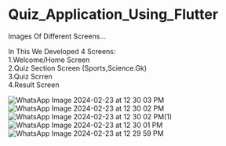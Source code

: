 # Quiz_Application_Using_Flutter

Images Of Different Screens...
<br>

In This We Developed 4 Screens:
<br>
                              1.Welcome/Home Screen
                              <br>
                              2.Quiz Section Screen (Sports,Science.Gk)
                              <br>
                              3.Quiz Scrren
                              <br>
                              4.Result Screen
                              <br>


![WhatsApp Image 2024-02-23 at 12 30 03 PM](https://github.com/ganeshgodase4594/Quiz_Application_Using_Flutter/assets/111678625/ced1451f-b347-445b-b001-52185001d2a0,height:100,width:100)
<br>
![WhatsApp Image 2024-02-23 at 12 30 02 PM](https://github.com/ganeshgodase4594/Quiz_Application_Using_Flutter/assets/111678625/f0419137-d672-41b6-94e0-8cd3a2629f64)
<br>
![WhatsApp Image 2024-02-23 at 12 30 02 PM(1)](https://github.com/ganeshgodase4594/Quiz_Application_Using_Flutter/assets/111678625/8c705ef3-e053-45f4-8b15-e627cfc2b8fd)
<br>
![WhatsApp Image 2024-02-23 at 12 30 01 PM](https://github.com/ganeshgodase4594/Quiz_Application_Using_Flutter/assets/111678625/7b7f3794-269e-44f6-bde3-0fcc3a0d1d6d)
<br>
![WhatsApp Image 2024-02-23 at 12 29 59 PM](https://github.com/ganeshgodase4594/Quiz_Application_Using_Flutter/assets/111678625/0f59264a-6720-4807-8b17-28f93a0aaddb)
